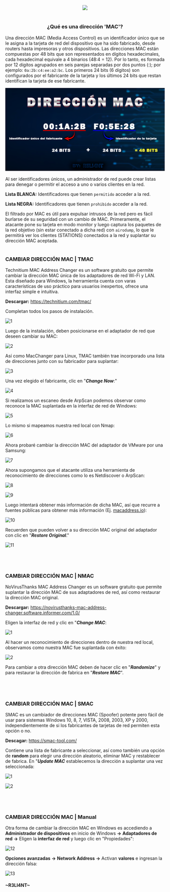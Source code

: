 <p align="center">
  <a href="https://github.com/DenverCoder1/readme-typing-svg"><img src="https://readme-typing-svg.herokuapp.com?color=F70000&width=460&lines=Falsificar+direcci%C3%B3n+MAC+en+Windows"></a>
</p>

<h1 align="center"></h1>

<h3 align="center">¿Qué es una dirección 'MAC'?</h3>

Una dirección MAC (Media Access Control) es un identificador único que se le asigna a la tarjeta de red del dispositivo que ha sido fabricado, desde routers hasta impresoras y otros dispositivos. Las direcciones MAC están compuestas por 48 bits que son representados en dígitos hexadecimales, cada hexadecimal equivale a 4 binarios (48:4 = 12). Por lo tanto, es formada por 12 dígitos agrupados en seis parejas separadas por dos puntos (:); por ejemplo: `0a:2b:c4:ee:a2:bc`. Los primeros 24 bits (6 dígitos) son configurados por el fabricante de la tarjeta y los últimos 24 bits que restan identifican la tarjeta de ese fabricante.

<p align="center">
  <img src="https://github.com/R3LI4NT/articulos/blob/main/Redes/GNU-Linux/img/direccionMAC.png">
</p>

Al ser identificadores únicos, un administrador de red puede crear listas para denegar o permitir el acceso a uno o varios clientes en la red.

**Lista BLANCA:** Identificadores que tienen `permitido` acceder a la red.

**Lista NEGRA:** Identificadores que tienen `prohibido` acceder a la red.

El filtrado por MAC es útil para expulsar intrusos de la red pero es fácil burlarse de su seguridad con un cambio de MAC. Primeramente, el atacante pone su tarjeta en modo monitor y luego captura los paquetes de la red objetivo (sin estar conectado a dicha red) con `airodump`, lo que le permitirá ver los clientes (STATIONS) conectados a la red y suplantar su dirección MAC aceptada.

<h1 align="center"></h1>

### CAMBIAR DIRECCIÓN MAC | TMAC
Technitium MAC Address Changer es un software gratuito que permite cambiar la dirección MAC única de los adaptadores de red Wi-Fi y LAN. Esta diseñado para Windows, la herramienta cuenta con varas características de uso práctico para usuarios inexpertos, ofrece una interfaz simple e intuitiva.

**Descargar:** https://technitium.com/tmac/

Completan todos los pasos de instalación.

![1](https://user-images.githubusercontent.com/75953873/185271646-7d8db132-da76-4d75-bd27-a4e5a5cc7db1.png)


Luego de la instalación, deben posicionarse en el adaptador de red que deseen cambiar su MAC:

![2](https://user-images.githubusercontent.com/75953873/185272082-8997647b-ccb2-4f9b-b55f-fd5e06a0719b.png)

Así como MacChanger para Linux, TMAC también trae incorporado una lista de direcciones junto con su fabricador para suplantar:

![3](https://user-images.githubusercontent.com/75953873/185272465-217cd7af-0396-435f-ad10-484006589e4d.png)

Una vez elegido el fabricante, clic en "**_Change Now_**:"

![4](https://user-images.githubusercontent.com/75953873/185273325-6bd6d038-9416-4524-8aa9-bdb097c12724.png)

Si realizamos un escaneo desde ArpScan podemos observar como reconoce la MAC suplantada en la interfaz de red de Windows:

![5](https://user-images.githubusercontent.com/75953873/185273793-8ed99f24-06a6-400a-b6d4-1849a547f30e.png)

Lo mismo si mapeamos nuestra red local con Nmap:

![6](https://user-images.githubusercontent.com/75953873/185274372-7e070e09-0b9b-4b03-a3de-b973bc9eddbc.png)

Ahora probaré cambiar la dirección MAC del adaptador de VMware por una Samsung:

![7](https://user-images.githubusercontent.com/75953873/185276995-093531a9-4250-4a5c-964d-db14021c4424.png)

Ahora supongamos que el atacante utiliza una herramienta de reconocimiento de direcciones como lo es Netdiscover o ArpScan:

![8](https://user-images.githubusercontent.com/75953873/185277866-85aabb31-28c2-45c2-baef-c36a7d696799.png)

![9](https://user-images.githubusercontent.com/75953873/185278045-24d91bfc-a538-4306-bcd3-60c2b4d4602e.png)

Luego intentará obtener más información de dicha MAC, así que recurre a fuentes públicas para obtener más información (Ej. <a href="https://macaddress.io/">macaddress.io</a>):

![10](https://user-images.githubusercontent.com/75953873/185278290-e02b62aa-7bce-4f38-8513-d58208009119.png)

Recuerden que pueden volver a su dirección MAC original del adaptador con clic en "**_Restore Original_**."

![11](https://user-images.githubusercontent.com/75953873/185278665-c8848b39-852c-4b02-8646-e0dced1059c3.png)

<h1 align="center"></h1>

</br>

### CAMBIAR DIRECCIÓN MAC | NMAC
NoVirusThanks MAC Address Changer es un software gratuito que permite suplantar la dirección MAC de sus adaptadores de red, así como restaurar la dirección MAC original.

**Descargar:** https://novirusthanks-mac-address-changer.software.informer.com/1.0/

Eligen la interfaz de red y clic en "**_Change MAC_**:

![1](https://user-images.githubusercontent.com/75953873/185519830-cc994b22-24c9-4354-80dd-263b252de78e.png)

Al hacer un reconocimiento de direcciones dentro de nuestra red local, observamos como nuestra MAC fue suplantada con éxito:

![2](https://user-images.githubusercontent.com/75953873/185520177-798407b9-84ad-49ec-96eb-e59a7107f44b.png)

Para cambiar a otra dirección MAC deben de hacer clic en "**_Randomize_**" y para restaurar la dirección de fabrica en "**_Restore MAC_**".

<h1 align="center"></h1>

</br>

### CAMBIAR DIRECCIÓN MAC | SMAC
SMAC es un cambiador de direcciones MAC (Spoofer) potente pero fácil de usar para sistemas Windows 10, 8, 7, VISTA, 2008, 2003, XP y 2000, independientemente de si los fabricantes de tarjetas de red permiten esta opción o no. 

**Descagar:** https://smac-tool.com/

Contiene una lista de fabricante a seleccionar, así como también una opción de **random** para elegir una dirección aleatorio, eliminar MAC y restablecer de fabrica. En "**_Update MAC_** establecemos la dirección a suplantar una vez seleccionada:

![1](https://user-images.githubusercontent.com/75953873/185522708-4bf55922-d43a-4908-a046-50c3e1938508.png)

![2](https://user-images.githubusercontent.com/75953873/185522882-b5d03b34-62b4-48f0-83e3-634f15c70dfd.png)

<h1 align="center"></h1>

</br>

### CAMBIAR DIRECCIÓN MAC | Manual
Otra forma de cambiar la dirección MAC en Windows es accediendo a **Administrador de dispositivos** en inicio de Windows **->** **Adaptadores de red** **->** Eligen la **interfaz de red** y luego clic en "Propiedades":

![12](https://user-images.githubusercontent.com/75953873/185280198-3c579dd0-0373-4b51-a2ae-8efb21bb94b2.png)

**Opciones avanzadas** **->** **Network Address** **->** Activan **valores** e ingresan la dirección falsa:

![13](https://user-images.githubusercontent.com/75953873/185280599-5eb0f56d-9647-49f2-b29f-181a69f2a39a.png)



#### ~R3LI4NT~

